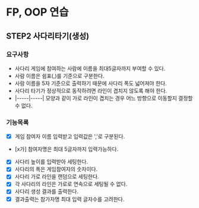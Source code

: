 # FP, OOP 연습

## STEP2 사다리타기(생성)
### 요구사항
- 사다리 게임에 참여하는 사람에 이름을 최대5글자까지 부여할 수 있다.
- 사람 이름은 쉼표(,)를 기준으로 구분한다.
- 사람 이름을 5자 기준으로 출력하기 때문에 사다리 폭도 넓어져야 한다.
- 사다리 타기가 정상적으로 동작하려면 라인이 겹치지 않도록 해야 한다.
- |-----|-----| 모양과 같이 가로 라인이 겹치는 경우 어느 방향으로 이동할지 결정할 수 없다.

### 기능목록
- [x] 게임 참여자 이름 입력받고 입력값은 ','로 구분된다.
- [x가] 참여자명은 최대 5글자까지 입력가능하다.
- [x] 사다리 높이를 입력받아 세팅한다.
- [x] 사다리의 폭은 게임참여자의 숫자이다.
- [x] 사다리 가로 라인을 랜덤으로 세팅한다.
- [x] 각 사다리의 라인은 가로로 연속으로 세팅될 수 없다.
- [x] 사다리 생성 결과를 출력한다.
- [x] 결과출력는 참가자명 최대 입력 글자수를 고려한다.